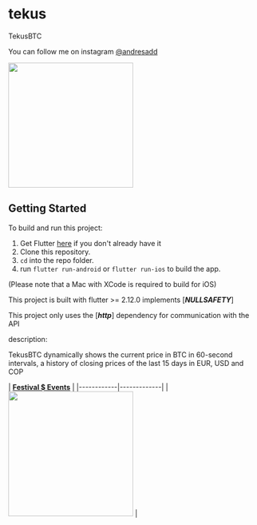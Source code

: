 # tekus

TekusBTC

You can follow me on instagram [@andresadd](https://www.instagram.com/andresadd)

<img src='https://imagenpng.com/wp-content/uploads/2018/03/logoinstagram3.png' width="250">

## Getting Started
To build and run this project:

1. Get Flutter [here](https://flutter.dev) if you don't already have it
2. Clone this repository.
3. `cd` into the repo folder.
4. run `flutter run-android` or `flutter run-ios` to build the app.

(Please note that a Mac with XCode is required to build for iOS)

This project is built with flutter >= 2.12.0 implements [***NULLSAFETY***]

This project only uses the [***http***] dependency for communication with the API

description:

TekusBTC dynamically shows the current price in BTC in 60-second intervals, a history of closing prices of the last 15 days in EUR, USD and COP


 | [**Festival $ Events**](https://i.ibb.co/tPCZfJ6/Whats-App-Image-2021-09-02-at-2-35-55-PM.jpg) |
|------------|-------------| 
|  <img src="https://i.ibb.co/tPCZfJ6/Whats-App-Image-2021-09-02-at-2-35-55-PM.jpg" width="250"> |

